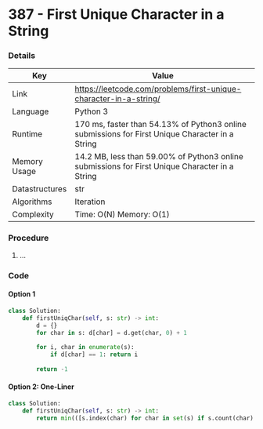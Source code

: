 # 387 - First Unique Character in a String

### Details

| Key | Value |
| --- | ----- |
| Link | https://leetcode.com/problems/first-unique-character-in-a-string/
| Language | Python 3
| Runtime | 170 ms, faster than 54.13% of Python3 online submissions for First Unique Character in a String
| Memory Usage | 14.2 MB, less than 59.00% of Python3 online submissions for First Unique Character in a String
| Datastructures | str
| Algorithms | Iteration
| Complexity | Time: O(N) Memory: O(1)

### Procedure

1. ...

### Code

#### Option 1

```python
class Solution:
    def firstUniqChar(self, s: str) -> int:                    
        d = {}
        for char in s: d[char] = d.get(char, 0) + 1
            
        for i, char in enumerate(s):
            if d[char] == 1: return i
        
        return -1
```

#### Option 2: One-Liner

```python
class Solution:
    def firstUniqChar(self, s: str) -> int:                    
        return min(([s.index(char) for char in set(s) if s.count(char) == 1] or [-1]))
```
